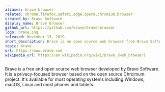 ```yaml
---
aliases: brave-browser
related: chrome,firefox,safari,edge,opera,chromium,browser
created_by: Brave Software
display_name: Brave Browser
github_url: https://github.com/brave/brave-browser
logo: brave.png
released: November 13, 2019
short_description: Brave is an open source web browser from Brave Software.
topic: brave
url: https://www.brave.com
wikipedia_url: https://en.wikipedia.org/wiki/Brave_(web_browser)
---
```


Brave is a free and open source web browser developed by Brave Software. It is a privacy-focused browser based on the open source Chroimum project. It's available for most operating systems including Windows, macOS, Linux and most phones and tablets.
